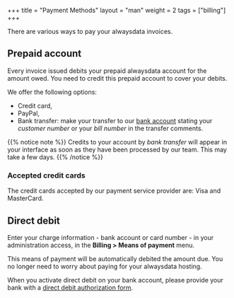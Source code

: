 +++
title = "Payment Methods"
layout = "man"
weight = 2
tags = ["billing"]
+++

There are various ways to pay your alwaysdata invoices.

## Prepaid account

Every invoice issued debits your prepaid alwaysdata account for the amount owed. You need to credit this prepaid account to cover your debits.

We offer the following options:

- Credit card,
- PayPal,
- Bank transfer: make your transfer to our [bank account](https://static.alwaysdata.com/docs/IBAN.pdf) stating your *customer number* or your *bill number* in the transfer comments.

{{% notice note %}}
Credits to your account by *bank transfer* will appear in your interface as soon as they have been processed by our team. This may take a few days.
{{% /notice %}}

### Accepted credit cards

The credit cards accepted by our payment service provider are: Visa and MasterCard.

## Direct debit

Enter your charge information - bank account or card number - in your administration access, in the **Billing > Means of payment** menu.

This means of payment will be automatically debited the amount due. You no longer need to worry about paying for your alwaysdata hosting.

When you activate direct debit on your bank account, please provide your bank with a [direct debit authorization form](http://static.alwaysdata.com/docs/Prelevement.png).
